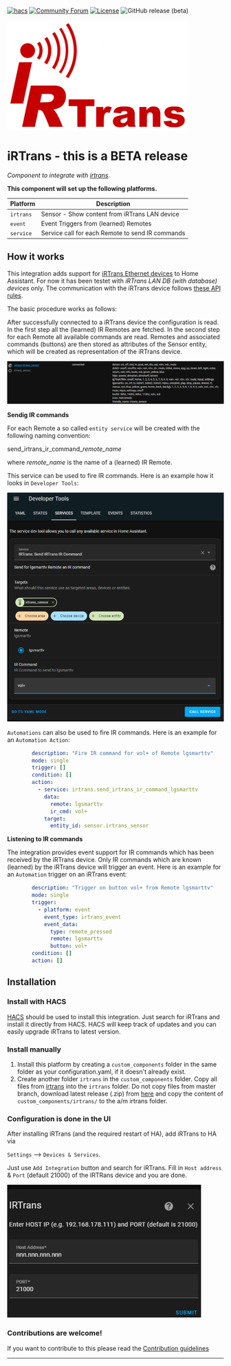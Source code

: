 [![hacs][hacsbadge]][hacs]
[![Community Forum][forum-shield]][forum]
[![License][license-shield]](LICENSE)
![GitHub release (beta)][beta-shield]

![irtrans](/custom_components/irtrans/images/logo.png)

# iRTrans - this is a BETA release
_Component to integrate with [irtrans](http://www.irtrans.de/de/shop/lan.php)._

**This component will set up the following platforms.**

Platform | Description
-- | --
`irtrans` | Sensor - Show content from iRTrans LAN device
`event`  | Event Triggers from (learned) Remotes
`service` | Service call for each Remote to send IR commands

## How it works
This integration adds support for [iRTrans Ethernet devices](http://www.irtrans.de/de/shop/lan.php) to Home Assistant. For now it has been testet with *iRTrans LAN DB (with database) devices* only. The communication with the iRTrans device follows [these API rules](https://www.irtrans.de/download/Docs/iRTrans%20TCP%20ASCII%20Interface_EN.pdf).

The basic procedure works as follows:

After successfully connected to a iRTrans device the configuration is read. In the first step all the (learned) IR Remotes are fetched. In the second step for each Remote all available commands are read. Remotes and associated commands (buttons) are then stored as attributes of the Sensor entity, which will be created as representation of the iRTrans device.

![irtrans_sensor](/custom_components/irtrans/images/irtrans_sensor.png)

**Sendig IR commands**

For each Remote a so called `entity service` will be created with the following naming convention:

send_irtrans_ir_command_*remote_name*

where *remote_name* is the name of a (learned) IR Remote.

This service can be used to fire IR commands. Here is an example how it looks in `Developer Tools`:

![Developer Tools](/custom_components/irtrans/images/devtools_example.png)

`Automations` can also be used to fire IR commands. Here is an example for an `Automation Action`:

```yaml
        description: "Fire IR command for vol+ of Remote lgsmarttv"
        mode: single
        trigger: []
        condition: []
        action:
          - service: irtrans.send_irtrans_ir_command_lgsmarttv
            data:
              remote: lgsmarttv
              ir_cmd: vol+
            target:
              entity_id: sensor.irtrans_sensor
```

**Listening to IR commands**

The integration provides event support for IR commands which has been received by the iRTrans device.
Only IR commands which are known (learned) by the iRTrans device will trigger an event.
Here is an example for an `Automation` trigger on an iRTrans event:

```yaml
        description: "Trigger on button vol+ from Remote lgsmarttv"
        mode: single
        trigger:
          - platform: event
            event_type: irtrans_event
            event_data:
              type: remote_pressed
              remote: lgsmarttv
              button: vol+
        condition: []
        action: []
```

## Installation
### Install with HACS

[HACS](https://community.home-assistant.io/t/custom-component-hacs) should be used to install this integration. Just search for iRTrans and install it directly from HACS. HACS will keep track of updates and you can easily upgrade iRTrans to latest version.

### Install manually

1. Install this platform by creating a `custom_components` folder in the same folder as your configuration.yaml, if it doesn't already exist.
2. Create another folder `irtrans` in the `custom_components` folder. Copy all files from [irtrans](/custom_components/irtrans) into the `irtrans` folder. Do not copy files from master branch, download latest release (.zip) from [here](https://github.com/schwarzenbergf/irtrans/releases) and copy the content of `custom_components/irtrans/` to the a/m irtrans folder.

### Configuration is done in the UI

After installing iRTrans (and the required restart of HA), add iRTrans to HA via

`Settings` --> `Devices & Services`.

Just use `Add Integration` button and search for iRTrans. Fill in `Host address` & `Port` (default 21000) of the IRTRans device and you are done.

![Config](/custom_components/irtrans/images/config_ui.png)

<!---->

### Contributions are welcome!

If you want to contribute to this please read the [Contribution guidelines](CONTRIBUTING.md)

***
[license-shield]: https://img.shields.io/github/license/schwarzenbergf/irtrans?style=for-the-badge
[beta-shield]: https://img.shields.io/github/v/release/schwarzenbergf/irtrans?include_prereleases&style=for-the-badge
[irtrans]: https://github.com/custom-components/irtrans
[commits]: https://github.com/custom-components/irtrans/commits/master
[hacs]: https://github.com/custom-components/hacs
[hacsbadge]: https://img.shields.io/badge/HACS-Custom-orange.svg?style=for-the-badge
[irtransimg]: ![irtrans](/custom_components/irtrans/irtrans/logo.png)
[forum-shield]: https://img.shields.io/badge/community-forum-brightgreen.svg?style=for-the-badge
[forum]: https://community.home-assistant.io/
[maintenance-shield]: https://img.shields.io/maintenance/yes/2023
